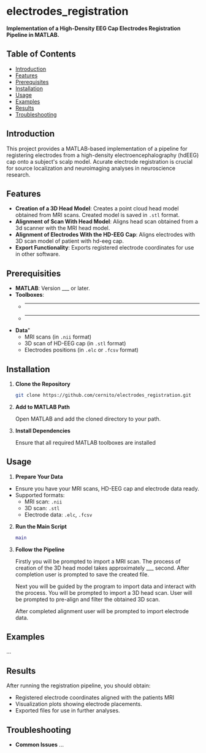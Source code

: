# electrodes_registration

**Implementation of a High-Density EEG Cap Electrodes Registration Pipeline in MATLAB.**

## Table of Contents

- [Introduction](#introduction)
- [Features](#features)
- [Prerequisites](#prerequisites)
- [Installation](#installation)
- [Usage](#usage)
- [Examples](#examples)
- [Results](#results)
- [Troubleshooting](#troubleshooting)

## Introduction

This project provides a MATLAB-based implementation of a pipeline for registering electrodes from a high-density electroencephalography (hdEEG) cap onto a subject's scalp model. Acurate electrode registration is crucial for source localization and neuroimaging analyses in neuroscience research.

## Features

- **Creation of a 3D Head Model**: Creates a point cloud head model obtained from MRI scans. Created model is saved in `.stl` format.
- **Alignment of Scan With Head Model**: Aligns head scan obtained from a 3d scanner with the MRI head model.
- **Alignment of Electrodes With the HD-EEG Cap**: Aligns electrodes with 3D scan model of patient with hd-eeg cap.
- **Export Functionality**: Exports registered electrode coordinates for use in other software.

## Prerequisities 

- **MATLAB**: Version ___ or later.
- **Toolboxes**:
  - ____ 
  - ____
- **Data**"
  - MRI scans (in `.nii` format)
  - 3D scan of HD-EEG cap (in `.stl` format)
  - Electrodes positions (in `.elc` or `.fcsv` format)
 
## Installation

1. **Clone the Repository**

   ```bash
   git clone https://github.com/cernito/electrodes_registration.git
   ```
   
2. **Add to MATLAB Path**

   Open MATLAB and add the cloned directory to your path.

3. **Install Dependencies**

   Ensure that all required MATLAB toolboxes are installed

## Usage

1. **Prepare Your Data**

- Ensure you have your MRI scans, HD-EEG cap and electrode data ready.
- Supported formats:
  - MRI scan: `.nii`
  - 3D scan: `.stl`
  - Electrode data: `.elc`, `.fcsv`
 
2. **Run the Main Script**

   ```matlab
   main
   ```

3. **Follow the Pipeline**

   Firstly you will be prompted to import a MRI scan.
   The process of creation of the 3D head model takes approximately ___ second.
   After completion user is prompted to save the created file.
   
   Next you will be guided by the program to import data and interact with the process.
   You will be prompted to import a 3D head scan. 
   User will be prompted to pre-align and filter the obtained 3D scan.
   
   After completed alignment user will be prompted to import electrode data.


## Examples

...

## Results

After running the registration pipeline, you should obtain:
- Registered electrode coordinates aligned with the patients MRI
- Visualization plots showing electrode placements.
- Exported files for use in further analyses.

## Troubleshooting

- **Common Issues**
  ...


   



